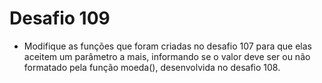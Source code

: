 # Desafio 109
  - Modifique as funções que foram criadas no desafio 107 para que elas aceitem um parâmetro a mais, informando se o valor deve ser ou não formatado pela função moeda(), desenvolvida no desafio 108.